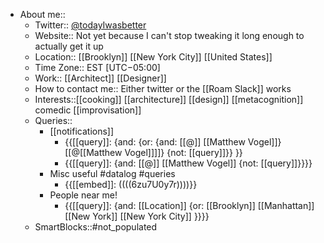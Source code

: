 - About me::
    - Twitter:: [@todayIwasbetter](https://twitter.com/todayIwasbetter)
    - Website:: Not yet because I can't stop tweaking it long enough to actually get it up
    - Location:: [[Brooklyn]] [[New York City]] [[United States]]
    - Time Zone:: EST [UTC−05:00]
    - Work:: [[Architect]] [[Designer]]
    - How to contact me:: Either twitter or the [[Roam Slack]] works 
    - Interests::[[cooking]] [[architecture]] [[design]] [[metacognition]] comedic [[improvisation]] 
    - Queries::
        - [[notifications]]
            - {{[[query]]: {and: {or: {and: [[@]] [[Matthew Vogel]]} [[@[[Matthew Vogel]]]]} {not: [[query]]}} }}
            - {{[[query]]: {and: [[@]] [[Matthew Vogel]] {not: [[query]]}}}}
        - Misc useful #datalog #queries
            - {{[[embed]]: ((((6zu7U0y7r))))}}
        - People near me!
            - {{[[query]]: {and: [[Location]] {or: [[Brooklyn]] [[Manhattan]] [[New York]] [[New York City]] }}}}
    - SmartBlocks::#not_populated
